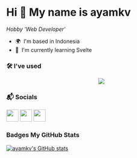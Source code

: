 Hi 👋 My name is ayamkv
==============================================================================================================================

*Hobby 'Web Developer'*

*   🌍  I'm based in Indonesia
*   🌱  I'm currently learning Svelte

### 🛠️ I've used 
<p align="center">
  <a href="https://skillicons.dev">
    <img src="https://skillicons.dev/icons?i=html,css,js,py,svelte,flask,tailwind,vercel,github,md,figma,ai,ae,ps,vscode&perline=5"/>
  </a>
</p>
                    
### 📬 Socials
                  
                  
<p align="left">                          
<a href="https://www.github.com/ayamkv" target="_blank" rel="noreferrer"><img src="https://svgshare.com/i/qwB.svg" width="32" height="32" /></a>                         
<a href="http://www.instagram.com/freqtion" target="_blank" rel="noreferrer"><img src="https://raw.githubusercontent.com/danielcranney/readme-generator/main/public/icons/socials/instagram.svg" width="32" height="32" /></a>                        
<a href="https://www.twitter.com/freqtions" target="_blank" rel="noreferrer"><img src="https://raw.githubusercontent.com/danielcranney/readme-generator/main/public/icons/socials/twitter.svg" width="32" height="32" /></a></p>

### Badges <b>My GitHub Stats</b>
<a href="http://www.github.com/ayamkv"><img src="https://github-readme-stats.vercel.app/api?username=ayamkv&show_icons=true&hide=prs,contribs&count_private=true&title_color=0891b2&text_color=ffffff&icon_color=0891b2&bg_color=1c1917&hide_border=true&show_icons=true" alt="ayamkv's GitHub stats" /></a>

